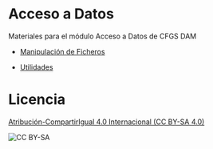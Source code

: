 # Acceso a Datos
Materiales para el módulo Acceso a Datos de CFGS DAM

- [Manipulación de Ficheros](https://github.com/franlu/DAM-AD/tree/master/ficheros)


- [Utilidades](https://github.com/franlu/DAM-AD/tree/master/utilidades)


# Licencia

[Atribución-CompartirIgual 4.0 Internacional (CC BY-SA 4.0)](https://creativecommons.org/licenses/by-sa/4.0/deed.es)

![CC BY-SA](https://mirrors.creativecommons.org/presskit/buttons/80x15/png/by-sa.png)
